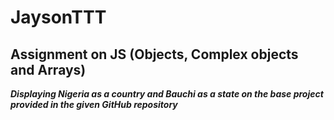 # JaysonTTT
## Assignment on JS (Objects, Complex objects and Arrays) 
***Displaying Nigeria as a country and Bauchi as a state on the base project provided in the given GitHub repository***
